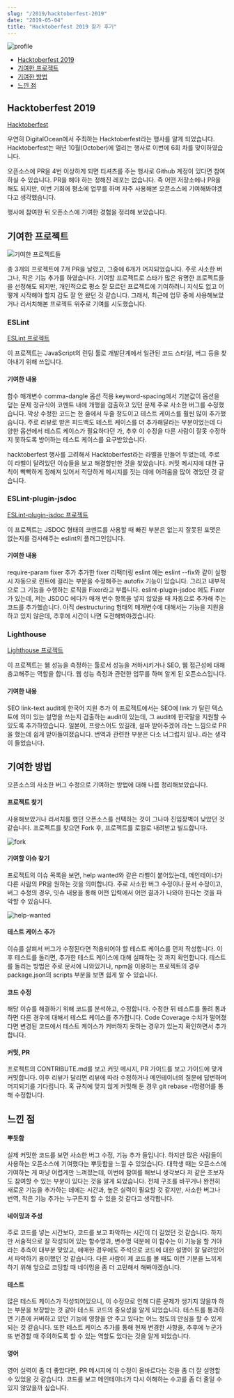 ```yaml
---
slug: "/2019/hacktoberfest-2019"
date: "2019-05-04"
title: "Hacktoberfest 2019 참가 후기"
---
```


![profile](./assets/hacktoberfest2019/profile.png)

* [Hacktoberfest 2019](#Hacktoberfest-2019)
* [기여한 프로젝트](#기여한-프로젝트)
* [기여한 방법](#기여한-방법)
* [느낀 점](#느낀-점)


## Hacktoberfest 2019

[Hacktoberfest](https://hacktoberfest.digitalocean.com/)

우연히 DigitalOcean에서 주최하는 Hacktoberfest라는 행사를 알게 되었습니다. Hacktoberfest는 매년 10월(October)에 열리는 행사로 이번에 6회 차를 맞이하였습니다.

오픈소스에 PR을 4번 이상하게 되면 티셔츠를 주는 행사로 Github 계정이 있다면 참여하실 수 있습니다. PR을 해야 하는 정해진 레포는 없습니다. 즉 어떤 저장소에나 PR을 해도 되지만, 이번 기회에 평소에 업무를 하며 자주 사용해본 오픈소스에 기여해봐야겠다고 생각했습니다.

행사에 참여한 뒤 오픈소스에 기여한 경험을 정리해 보았습니다. 

## 기여한 프로젝트

![기여한 프로젝트들](./assets/hacktoberfest2019/contribute-list.png)

총 3개의 프로젝트에 7개 PR을 날렸고, 그중에 6개가 머지되었습니다. 주로 사소한 버그나, 작은 기능 추가를 하였습니다. 기여할 프로젝트로 스타가 많은 유명한 프로젝트들을 선정해도 되지만, 개인적으로 평소 잘 모르던 프로젝트에 기여하려니 지식도 없고 어떻게 시작해야 할지 감도 잘 안 왔던 것 같습니다. 그래서, 최근에 업무 중에 사용해보았거나 리서치해본 프로젝트 위주로 기여를 시도했습니다.

### ESLint 

[ESLint 프로젝트](https://github.com/eslint/eslint)

이 프로젝트는 JavaScript의 린팅 툴로 개발단계에서 일관된 코드 스타일, 버그 등을 찾아내기 위해 쓰입니다.

#### 기여한 내용

함수 매개변수 comma-dangle 옵션 적용
keyword-spacing에서 기본값이 옵션을 덮는 문제
정규식이 코멘트 내에 개행을 검출하고 있던 문제
주로 사소한 버그를 수정했습니다. 막상 수정한 코드는 한 줄에서 두줄 정도이고 테스트 케이스를 훨씬 많이 추가했습니다. 주로 리뷰로 받은 피드백도 테스트 케이스를 더 추가해달라는 부분이었는데 다양한 옵션에서 테스트 케이스가 필요하다던 가, 추후 이 수정을 다른 사람이 잘못 수정하지 못하도록 방어하는 테스트 케이스를 요구받았습니다. 

hacktoberfest 행사를 고려해서 Hacktoberfest라는 라벨을 만들어 두었는데, 주로 이 라벨이 달려있던 이슈들을 보고 해결할만한 것을 찾았습니다. 커밋 메시지에 대한 규칙이 빡빡하게 정해져 있어서 적당하게 메시지를 짓는 데에 어려움을 많이 겪었던 것 같습니다.

### ESLint-plugin-jsdoc

[ESLint-plugin-jsdoc 프로젝트](https://github.com/gajus/eslint-plugin-jsdoc)

이 프로젝트는 JSDOC 형태의 코멘트를 사용할 때 빠진 부분은 없는지 잘못된 포맷은 없는지를 검사해주는 eslint의 플러그인입니다.

#### 기여한 내용

 require-param fixer 추가
추가한 fixer 리팩터링
 eslint 에는 eslint --fix와 같이 실행 시 자동으로 린트에 걸리는 부분을 수정해주는 autofix 기능이 있습니다. 그리고 내부적으로 그 기능을 수행하는 로직을 Fixer라고 부릅니다. eslint-plugin-jsdoc 에도 Fixer가 있는데, 저는 JSDOC 에다가 매개 변수 항목을 넣지 않았을 때 자동으로 추가해 주는 코드를 추가했습니다. 아직 destructuring 형태의 매개변수에 대해서는 기능을 지원을 하고 있지 않은데, 추후에 시간이 나면 도전해봐야겠습니다.



### Lighthouse

[Lighthouse 프로젝트](https://github.com/GoogleChrome/lighthouse)

이 프로젝트는 웹 성능을 측정하는 툴로서 성능을 저하시키거나 SEO, 웹 접근성에 대해 충고해주는 역할을 합니다. 웹 성능 측정과 관련한 업무를 하며 알게 된 오픈소스입니다.  

#### 기여한 내용

SEO link-text audit에 한국어 지원 추가
이 프로젝트에서는 SEO에 link 가 달린 텍스트에 의미 있는 설명을 쓰는지 검출하는 audit이 있는데, 그 audit에 한국말을 지원할 수 있도록 추가하였습니다. 일본어, 프랑스어도 있길래, 설마 받아주겠어 라는 느낌으로 PR을 했는데 쉽게 받아들여졌습니다. 번역과 관련한 부분은 다소 너그럽지 않나..라는 생각이 들었습니다.

## 기여한 방법

오픈소스의 사소한 버그 수정으로 기여하는 방법에 대해 나름 정리해보았습니다.

#### 프로젝트 찾기

사용해보았거나 리서치를 했던 오픈소스를 선택하는 것이 그나마 진입장벽이 낮았던 것 같습니다. 프로젝트를 찾으면 Fork 후, 프로젝트를 로컬로 내려받고 빌드합니다.

![fork](./assets/hacktoberfest2019/fork.png)

#### 기여할 이슈 찾기

프로젝트의 이슈 목록을 보면, help wanted와 같은 라벨이 붙어있는데, 메인테이너가 다른 사람의 PR을 원하는 것을 의미합니다. 주로 사소한 버그 수정이나 문서 수정이고, 버그 수정의 경우, 잇슈 내용을 통해 어떤 입력에서 어떤 결과가 나와야 한다는 것을 파악할 수 있습니다.

![help-wanted](./assets/hacktoberfest2019/help-wanted.png)

#### 테스트 케이스 추가

이슈를 살펴서 버그가 수정된다면 적용되어야 할 테스트 케이스를 먼저 작성합니다. 이후 테스트를 돌리면, 추가한 테스트 케이스에 대해 실패하는 것 까지 확인합니다. 테스트를 돌리는 방법은 주로 문서에 나와있거나, npm을 이용하는 프로젝트의 경우 package.json의 scripts 부분을 보면 쉽게 알 수 있습니다.

#### 코드 수정

해당 이슈를 해결하기 위해 코드를 분석하고, 수정합니다. 수정한 뒤 테스트를 돌려 통과하면 다른 경우에 대해서 테스트 케이스를 추가합니다. Code Coverage 수치가 떨어졌다면 변경된 코드에서 테스트 케이스가 커버하지 못하는 경우가 있는지 확인하면서 추가합니다.

#### 커밋, PR

프로젝트의 CONTRIBUTE.md를 보고 커밋 메시지, PR 가이드를 보고 가이드에 맞게 커밋합니다. 이후 리뷰가 달리면 리뷰에 따라 수정하거나 메인테이너의 질문에 답변하며 머지되기를 기다립니다. 혹 규칙에 맞지 않게 커밋해 둔 경우 git rebase -i명령어를 통해 수정합니다.

## 느낀 점

#### 뿌듯함

실제 커밋한 코드를 보면 사소한 버그 수정, 기능 추가 들입니다. 하지만 많은 사람들이 사용하는 오픈소스에 기여했다는 뿌듯함을 느낄 수 있었습니다. 대학생 때는 오픈소스에 기여하는 게 마냥 어렵게만 느껴졌는데, 이번에 참여를 해보니 생각보다 저 같은 초보자도 참여할 수 있는 부분이 있다는 것을 알게 되었습니다. 전체 구조를 바꾸거나 완전히 새로운 기능을 추가하는 데에는 시간과, 높은 실력이 필요할 것 같지만, 사소한 버그나 번역, 작은 기능 추가는 누구든지 할 수 있을 것 같다고 생각합니다.

#### 네이밍과 주성

주로 코드를 넣는 시간보다, 코드를 보고 파악하는 시간이 더 길었던 것 같습니다. 하지만 서술적으로 잘 작성되어 있는 함수명과, 변수명 덕분에 이 함수는 이 기능을 할 거야 라는 추측이 대부분 맞았고, 애매한 경우에도 주석으로 코드에 대한 설명이 잘 달려있어서 파악하기 용이했던 것 같습니다. 다른 사람이 제 코드를 볼 때도 이런 기분을 느끼게 하기 위해 앞으로 코딩할 때 네이밍을 좀 더 고민해서 해봐야겠습니다.

#### 테스트

많은 테스트 케이스가 작성되어있으니, 이 수정으로 인해 다른 문제가 생기지 않을까 하는 부분을 보장받는 것 같아 테스트 코드의 중요성을 알게 되었습니다.  테스트를 통과하면 기존에 커버하고 있던 기능에 영향을 안 주고 있다는 어느 정도의 안심을 할 수 있게 되는 것 같습니다. 또한 테스트 케이스 추가를 통해 현재 변경한 사항을, 추후에 누군가 또 변경할 때 주의하도록 할 수 있는 역할도 있다는 것을 알게 되었습니다.

#### 영어

영어 실력이 좀 더 좋았다면, PR 메시지에 이 수정이 올바르다는 것을 좀 더 잘 설명할 수 있었을 것 같습니다. 코드를 보고 메인테이너가 다시 이해하는 수고를 좀 더 줄일 수 있지 않았을까 싶습니다.
